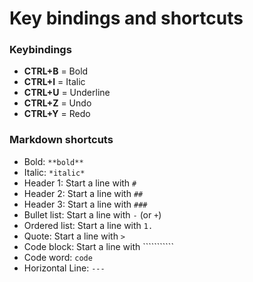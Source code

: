 # Key bindings and shortcuts

### Keybindings

* **CTRL+B** = Bold
* **CTRL+I** = Italic
* **CTRL+U** = Underline
* **CTRL+Z** = Undo
* **CTRL+Y** = Redo

### Markdown shortcuts

* Bold: `**bold**`
* Italic: `*italic*`
* Header 1: Start a line with `#`
* Header 2: Start a line with `##`
* Header 3: Start a line with `###`
* Bullet list: Start a line with `-` \(or `+`\)
* Ordered list: Start a line with `1.`
* Quote: Start a line with `>`
* Code block: Start a line with ```````````
* Code word:  ```code```
* Horizontal Line: `---`



